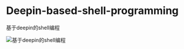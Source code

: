 # Deepin-based-shell-programming
基于deepin的shell编程

![基于deepin的shell编程](https://github.com/user-attachments/assets/5765239b-8c39-4b8d-bd0a-577d00ab5dea)

